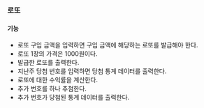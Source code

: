 ### 로또

#### 기능

- 로또 구입 금액을 입력하면 구입 금액에 해당하는 로또를 발급해야 한다.
- 로또 1장의 가격은 1000원이다.
- 발급한 로또를 출력한다.
- 지난주 당첨 번호를 입력하면 당첨 통계 데이터를 출력한다.
- 로또에 대한 수익률을 계산한다.
- 추가 번호를 하나 추첨한다.
- 추가 번호가 당첨된 통계 데이터를 출력한다.